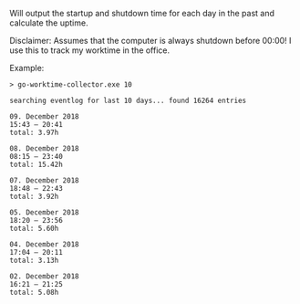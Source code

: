 Will output the startup and shutdown time for each day in the past and calculate the uptime.

Disclaimer: Assumes that the computer is always shutdown before 00:00! I use this to track my worktime in the office.

Example:
```
> go-worktime-collector.exe 10

searching eventlog for last 10 days... found 16264 entries

09. December 2018
15:43 — 20:41
total: 3.97h

08. December 2018
08:15 — 23:40
total: 15.42h

07. December 2018
18:48 — 22:43
total: 3.92h

05. December 2018
18:20 — 23:56
total: 5.60h

04. December 2018
17:04 — 20:11
total: 3.13h

02. December 2018
16:21 — 21:25
total: 5.08h
```

